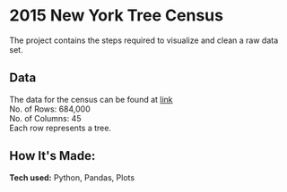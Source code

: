 # 2015 New York Tree Census
The project contains the steps required to visualize and clean a raw data set.

## Data
The data for the census can be found at [link](https://data.cityofnewyork.us/Environment/2015-Street-Tree-Census-Tree-Data/uvpi-gqnh) <br/>
No. of Rows: 684,000<br/>
No. of Columns: 45<br/>
Each row represents a tree.

## How It's Made:

**Tech used:** Python, Pandas, Plots
